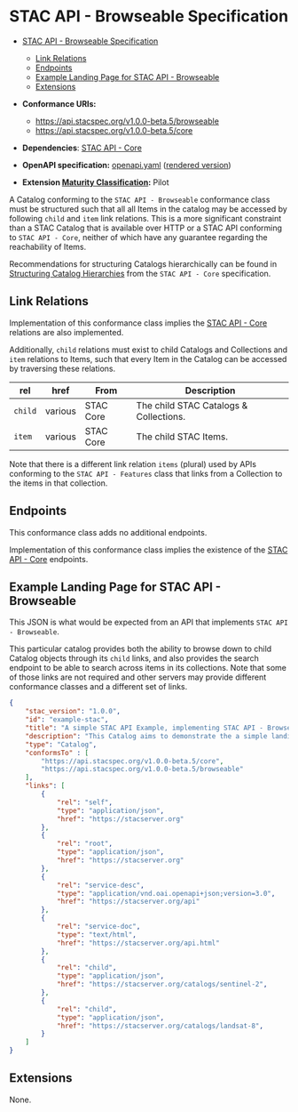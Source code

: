 # STAC API - Browseable Specification

- [STAC API - Browseable Specification](#stac-api---browseable-specification)
  - [Link Relations](#link-relations)
  - [Endpoints](#endpoints)
  - [Example Landing Page for STAC API - Browseable](#example-landing-page-for-stac-api---browseable)
  - [Extensions](#extensions)

- **Conformance URIs:** 
  - <https://api.stacspec.org/v1.0.0-beta.5/browseable>
  - <https://api.stacspec.org/v1.0.0-beta.5/core>
- **Dependencies**: [STAC API - Core](../core)
- **OpenAPI specification:** [openapi.yaml](openapi.yaml) ([rendered version](https://api.stacspec.org/v1.0.0-beta.5/browseable))
- **Extension [Maturity Classification](../extensions.md#extension-maturity):** Pilot

A Catalog conforming to the `STAC API - Browseable` conformance class must be structured such that all 
all Items in the catalog may be accessed by following `child` and `item` link relations. This is a more significant
constraint than a STAC Catalog that is available over HTTP or a STAC API conforming to `STAC API - Core`, neither
of which have any guarantee regarding the reachability of Items.

Recommendations for structuring Catalogs hierarchically can be found in
[Structuring Catalog Hierarchies](../core/README.md#structuring-catalog-hierarchies) from the `STAC API - Core` specification.

## Link Relations

Implementation of this conformance class implies the [STAC API - Core](../core) relations are also implemented.

Additionally, `child` relations must exist to child Catalogs and Collections and `item` relations to Items, such that
every Item in the Catalog can be accessed by traversing these relations.

| **rel** | **href** | **From**  | **Description**                        |
| ------- | -------- | --------- | -------------------------------------- |
| `child` | various  | STAC Core | The child STAC Catalogs & Collections. |
| `item`  | various  | STAC Core | The child STAC Items.                  |

Note that there is a different link relation `items` (plural)
used by APIs conforming to the `STAC API - Features` class that links from a Collection to the items in
that collection.

## Endpoints

This conformance class adds no additional endpoints.

Implementation of this conformance class implies the existence of the [STAC API - Core](../core) endpoints.

## Example Landing Page for STAC API - Browseable

This JSON is what would be expected from an API that implements `STAC API - Browseable`. 

This particular catalog provides both the ability to browse down to child Catalog objects through its
`child` links, and also provides the search endpoint to be able to search across items in its collections. Note
that some of those links are not required and other servers may provide
different conformance classes and a different set of links. 

```json
{
    "stac_version": "1.0.0",
    "id": "example-stac",
    "title": "A simple STAC API Example, implementing STAC API - Browseable",
    "description": "This Catalog aims to demonstrate the a simple landing page",
    "type": "Catalog",
    "conformsTo" : [
        "https://api.stacspec.org/v1.0.0-beta.5/core",
        "https://api.stacspec.org/v1.0.0-beta.5/browseable"
    ],
    "links": [
        {
            "rel": "self",
            "type": "application/json",
            "href": "https://stacserver.org"
        },
        {
            "rel": "root",
            "type": "application/json",
            "href": "https://stacserver.org"
        },
        {
            "rel": "service-desc",
            "type": "application/vnd.oai.openapi+json;version=3.0",
            "href": "https://stacserver.org/api"
        },
        {
            "rel": "service-doc",
            "type": "text/html",
            "href": "https://stacserver.org/api.html"
        },
        {
            "rel": "child",
            "type": "application/json",
            "href": "https://stacserver.org/catalogs/sentinel-2",
        },
        {
            "rel": "child",
            "type": "application/json",
            "href": "https://stacserver.org/catalogs/landsat-8",
        }
    ]
}
```

## Extensions

None.
